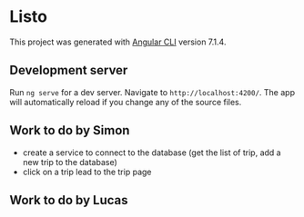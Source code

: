 
# Listo

This project was generated with [Angular CLI](https://github.com/angular/angular-cli) version 7.1.4.

## Development server

Run `ng serve` for a dev server. Navigate to `http://localhost:4200/`. The app will automatically reload if you change any of the source files.

## Work to do by Simon

- create a service to connect to the database (get the list of trip, add a new trip to the database)
- click on a trip lead to the trip page

## Work to do by Lucas 


